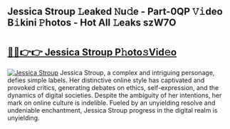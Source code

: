 ## Jessica Stroup 𝙻eaked 𝙽u𝚍e - Part-0QP 𝚅𝚒deo B𝚒kini 𝙿hotos - Hot All 𝙻eaks szW7O

# <h2><a href="http://ld55682.urlbe.top/?page=Jessica+Stroup">🔗🔗👉👉 Jessica Stroup P𝚑oto𝚜Vid𝚎o</a></h2>

[![Jessica Stroup](https://i.imgur.com/eBuTRDB.gif)](http://ld55682.urlbe.top/?page=Jessica+Stroup)
Jessica Stroup, a complex and intriguing personage, defies simple labels. Her distinctive online style has captivated and provoked critics, generating debates on ethics, self-expression, and the dynamics of digital societies. Despite the ambiguity of her intentions, her mark on online culture is indelible. Fueled by an unyielding resolve and undeniable enchantment, Jessica Stroup progress in the digital realm is unyielding.
